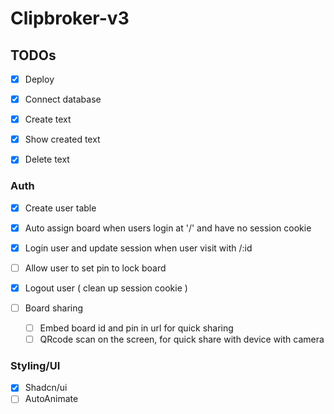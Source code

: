 # Clipbroker-v3

## TODOs

- [x] Deploy

- [x] Connect database
- [x] Create text
- [x] Show created text
- [x] Delete text

### Auth

- [x] Create user table
- [x] Auto assign board when users login at '/' and have no session cookie
- [x] Login user and update session when user visit with /:id

- [ ] Allow user to set pin to lock board

- [x] Logout user ( clean up session cookie )

- [ ] Board sharing
  - [ ] Embed board id and pin in url for quick sharing
  - [ ] QRcode scan on the screen, for quick share with device with camera

### Styling/UI

- [x] Shadcn/ui
- [ ] AutoAnimate
